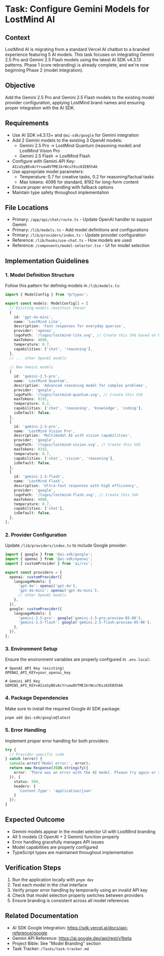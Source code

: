 # Task: Configure Gemini Models for LostMind AI

## Context
LostMind AI is migrating from a standard Vercel AI chatbot to a branded experience featuring 5 AI models. This task focuses on integrating Gemini 2.5 Pro and Gemini 2.5 Flash models using the latest AI SDK v4.3.13 patterns. Phase 1 (core rebranding) is already complete, and we're now beginning Phase 2 (model integration).

## Objective
Add the Gemini 2.5 Pro and Gemini 2.5 Flash models to the existing model provider configuration, applying LostMind brand names and ensuring proper integration with the AI SDK.

## Requirements
- Use AI SDK v4.3.13+ and `@ai-sdk/google` for Gemini integration
- Add 2 Gemini models to the existing 3 OpenAI models:
  - Gemini 2.5 Pro → LostMind Quantum (reasoning model) and LostMind Vision Pro
  - Gemini 2.5 Flash → LostMind Flash
- Configure with Gemini API Key: `AIzaSyBEvAcYruaw8VTME1krWcu76sz6IEB5hAk`
- Use appropriate model parameters:
  - Temperature: 0.7 for creative tasks, 0.2 for reasoning/factual tasks
  - Max tokens: 4096 for standard, 8192 for long-form content
- Ensure proper error handling with fallback options
- Maintain type safety throughout implementation

## File Locations
- Primary: `/app/api/chat/route.ts` - Update OpenAI handler to support Gemini
- Primary: `/lib/models.ts` - Add model definitions and configurations
- Primary: `/lib/providers/index.ts` - Update provider configuration
- Reference: `/lib/hooks/use-chat.ts` - How models are used
- Reference: `/components/model-selector.tsx` - UI for model selection

## Implementation Guidelines

### 1. Model Definition Structure
Follow this pattern for defining models in `/lib/models.ts`:

```typescript
import { ModelConfig } from '@/types';

export const models: ModelConfig[] = [
  // Existing models (maintain these)
  {
    id: 'gpt-4o-mini',
    name: 'LostMind Lite',
    description: 'Fast responses for everyday queries',
    provider: 'openai',
    logoPath: '/logos/lostmind-lite.svg', // Create this SVG based on branding
    maxTokens: 4096,
    temperature: 0.7,
    capabilities: ['chat', 'reasoning'],
  },
  // ... other OpenAI models
  
  // New Gemini models
  {
    id: 'gemini-2.5-pro',
    name: 'LostMind Quantum',
    description: 'Advanced reasoning model for complex problems',
    provider: 'google',
    logoPath: '/logos/lostmind-quantum.svg', // Create this SVG
    maxTokens: 8192,
    temperature: 0.2,
    capabilities: ['chat', 'reasoning', 'knowledge', 'coding'],
    isDefault: false,
  },
  {
    id: 'gemini-2.5-pro',
    name: 'LostMind Vision Pro',
    description: 'Multimodal AI with vision capabilities',
    provider: 'google',
    logoPath: '/logos/lostmind-vision.svg', // Create this SVG
    maxTokens: 8192,
    temperature: 0.7,
    capabilities: ['chat', 'vision', 'reasoning'],
    isDefault: false,
  },
  {
    id: 'gemini-2.5-flash',
    name: 'LostMind Flash',
    description: 'Ultra-fast responses with high efficiency',
    provider: 'google',
    logoPath: '/logos/lostmind-flash.svg', // Create this SVG
    maxTokens: 4096,
    temperature: 0.7,
    capabilities: ['chat'],
    isDefault: false,
  },
];
```

### 2. Provider Configuration
Update `/lib/providers/index.ts` to include Google provider:

```typescript
import { google } from '@ai-sdk/google';
import { openai } from '@ai-sdk/openai';
import { customProvider } from 'ai/rsc';

export const providers = {
  openai: customProvider({
    languageModels: {
      'gpt-4o': openai('gpt-4o'),
      'gpt-4o-mini': openai('gpt-4o-mini'),
      // other OpenAI models
    },
  }),
  google: customProvider({
    languageModels: {
      'gemini-2.5-pro': google('gemini-2.5-pro-preview-05-06'),
      'gemini-2.5-flash': google('gemini-2.5-flash-preview-05-06'),
    },
  }),
};
```

### 3. Environment Setup
Ensure the environment variables are properly configured in `.env.local`:

```
# OpenAI API Key (existing)
OPENAI_API_KEY=your_openai_key

# Gemini API Key
GEMINI_API_KEY=AIzaSyBEvAcYruaw8VTME1krWcu76sz6IEB5hAk
```

### 4. Package Dependencies
Make sure to install the required Google AI SDK package:

```bash
pnpm add @ai-sdk/google@latest
```

### 5. Error Handling
Implement proper error handling for both providers:

```typescript
try {
  // Provider-specific code
} catch (error) {
  console.error('Model error:', error);
  return new Response(JSON.stringify({
    error: 'There was an error with the AI model. Please try again or select a different model.'
  }), {
    status: 500,
    headers: {
      'Content-Type': 'application/json'
    }
  });
}
```

## Expected Outcome
- Gemini models appear in the model selector UI with LostMind branding
- All 5 models (3 OpenAI + 2 Gemini) function properly
- Error handling gracefully manages API issues
- Model capabilities are properly configured
- TypeScript types are maintained throughout implementation

## Verification Steps
1. Run the application locally with `pnpm dev`
2. Test each model in the chat interface
3. Verify proper error handling by temporarily using an invalid API key
4. Check that model selection properly switches between providers
5. Ensure branding is consistent across all model references

## Related Documentation
- AI SDK Google Integration: https://sdk.vercel.ai/docs/api-reference/google
- Gemini API Reference: https://ai.google.dev/api/rest/v1beta
- Project Bible: See "Model Branding" section
- Task Tracker: `/Tasks/task-tracker.md`

